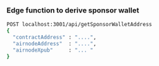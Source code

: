 ### Edge function to derive sponsor wallet

```sh
POST localhost:3001/api/getSponsorWalletAddress
{
  "contractAddress" : "....",
  "airnodeAddress"  : "....",
  "airnodeXpub"     : "... "
}
```
